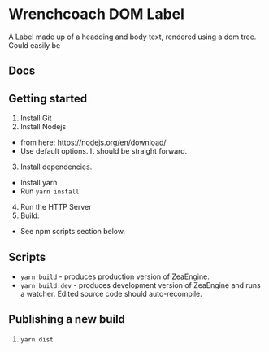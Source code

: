 # Wrenchcoach DOM Label

A Label made up of a headding and body text, rendered using a dom tree.
Could easily be 

## Docs


## Getting started

1. Install Git
2. Install Nodejs
  * from here: https://nodejs.org/en/download/
  * Use default options. It should be straight forward.
3. Install dependencies. 
  * Install yarn
  * Run `yarn install`
4. Run the HTTP Server
4. Build:
  * See npm scripts section below.


## Scripts

* `yarn build` - produces production version of ZeaEngine.
* `yarn build:dev` - produces development version of ZeaEngine and runs a watcher.  Edited source code should auto-recompile.


## Publishing a new build

1. `yarn dist`
